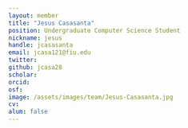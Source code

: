 ```yaml
---
layout: member
title: "Jesus Casasanta"
position: Undergraduate Computer Science Student
nickname: jesus
handle: jcasasanta
email: jcasa121@fiu.edu
twitter: 
github: jcasa28
scholar: 
orcid: 
osf: 
image: /assets/images/team/Jesus-Casasanta.jpg
cv: 
alum: false
---
```



